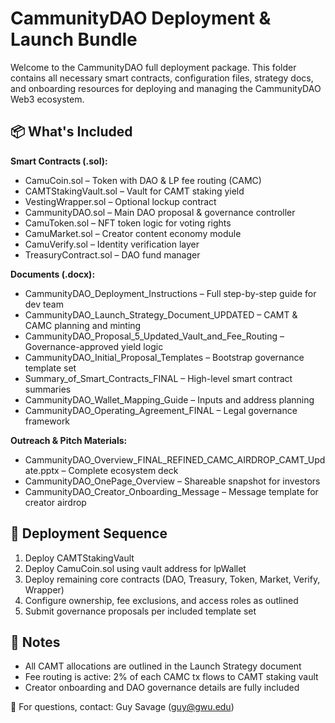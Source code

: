 # CammunityDAO Deployment & Launch Bundle

Welcome to the CammunityDAO full deployment package. This folder contains all necessary smart contracts, configuration files, strategy docs, and onboarding resources for deploying and managing the CammunityDAO Web3 ecosystem.

## 📦 What's Included
**Smart Contracts (.sol):**
- CamuCoin.sol – Token with DAO & LP fee routing (CAMC)
- CAMTStakingVault.sol – Vault for CAMT staking yield
- VestingWrapper.sol – Optional lockup contract
- CammunityDAO.sol – Main DAO proposal & governance controller
- CamuToken.sol – NFT token logic for voting rights
- CamuMarket.sol – Creator content economy module
- CamuVerify.sol – Identity verification layer
- TreasuryContract.sol – DAO fund manager

**Documents (.docx):**
- CammunityDAO_Deployment_Instructions – Full step-by-step guide for dev team
- CammunityDAO_Launch_Strategy_Document_UPDATED – CAMT & CAMC planning and minting
- CammunityDAO_Proposal_5_Updated_Vault_and_Fee_Routing – Governance-approved yield logic
- CammunityDAO_Initial_Proposal_Templates – Bootstrap governance template set
- Summary_of_Smart_Contracts_FINAL – High-level smart contract summaries
- CammunityDAO_Wallet_Mapping_Guide – Inputs and address planning
- CammunityDAO_Operating_Agreement_FINAL – Legal governance framework

**Outreach & Pitch Materials:**
- CammunityDAO_Overview_FINAL_REFINED_CAMC_AIRDROP_CAMT_Update.pptx – Complete ecosystem deck
- CammunityDAO_OnePage_Overview – Shareable snapshot for investors
- CammunityDAO_Creator_Onboarding_Message – Message template for creator airdrop

## 🚀 Deployment Sequence
1. Deploy CAMTStakingVault
2. Deploy CamuCoin.sol using vault address for lpWallet
3. Deploy remaining core contracts (DAO, Treasury, Token, Market, Verify, Wrapper)
4. Configure ownership, fee exclusions, and access roles as outlined
5. Submit governance proposals per included template set

## 🧠 Notes
- All CAMT allocations are outlined in the Launch Strategy document
- Fee routing is active: 2% of each CAMC tx flows to CAMT staking vault
- Creator onboarding and DAO governance details are fully included

📩 For questions, contact: Guy Savage (guy@gwu.edu)